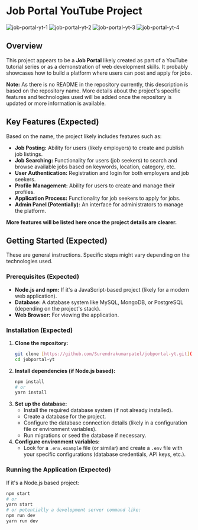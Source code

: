 # Job Portal YouTube Project

![job-portal-yt-1](jobportal-yt/assets/37FB601D-A21E-40B0-8EBB-85E788A71571.jpeg)
![job-portal-yt-2](assets/job-portal-yt-2.png)
![job-portal-yt-3](assets/job-portal-yt-3.png)
![job-portal-yt-4](assets/job-portal-yt-4.png)

## Overview

This project appears to be a **Job Portal** likely created as part of a YouTube tutorial series or as a demonstration of web development skills. It probably showcases how to build a platform where users can post and apply for jobs.

**Note:** As there is no README in the repository currently, this description is based on the repository name. More details about the project's specific features and technologies used will be added once the repository is updated or more information is available.

## Key Features (Expected)

Based on the name, the project likely includes features such as:

* **Job Posting:** Ability for users (likely employers) to create and publish job listings.
* **Job Searching:** Functionality for users (job seekers) to search and browse available jobs based on keywords, location, category, etc.
* **User Authentication:** Registration and login for both employers and job seekers.
* **Profile Management:** Ability for users to create and manage their profiles.
* **Application Process:** Functionality for job seekers to apply for jobs.
* **Admin Panel (Potentially):** An interface for administrators to manage the platform.

**More features will be listed here once the project details are clearer.**

## Getting Started (Expected)

These are general instructions. Specific steps might vary depending on the technologies used.

### Prerequisites (Expected)

* **Node.js and npm:** If it's a JavaScript-based project (likely for a modern web application).
* **Database:** A database system like MySQL, MongoDB, or PostgreSQL (depending on the project's stack).
* **Web Browser:** For viewing the application.

### Installation (Expected)

1.  **Clone the repository:**
    ```bash
    git clone [https://github.com/Surendrakumarpatel/jobportal-yt.git](https://github.com/Surendrakumarpatel/jobportal-yt.git)
    cd jobportal-yt
    ```
2.  **Install dependencies (if Node.js based):**
    ```bash
    npm install
    # or
    yarn install
    ```
3.  **Set up the database:**
    * Install the required database system (if not already installed).
    * Create a database for the project.
    * Configure the database connection details (likely in a configuration file or environment variables).
    * Run migrations or seed the database if necessary.
4.  **Configure environment variables:**
    * Look for a `.env.example` file (or similar) and create a `.env` file with your specific configurations (database credentials, API keys, etc.).

### Running the Application (Expected)

If it's a Node.js based project:

```bash
npm start
# or
yarn start
# or potentially a development server command like:
npm run dev
yarn run dev